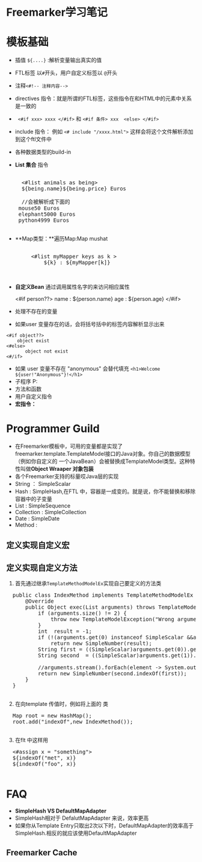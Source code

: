 # Freemarker学习笔记

# 模板基础

+ 插值 `${....}` :解析变量输出真实的值
+ FTL标签 以`#`开头，用户自定义标签以 `@`开头
+ 注释`<#!-- 注释内容-->`
+ directives 指令：就是所谓的FTL标签，这些指令在和HTML中的元素中关系是一致的
 + ` <#if xxx> xxxx </#if>` 和 `<#if 条件> xxx  <else> </#if>`
 + include 指令： 例如 `<# include "/xxxx.html">` 这样会将这个文件解析添加到这个ftl文件中
+ 各种数据类型的build-in
 + **List 集合** 指令 
    <pre> 
     <#list animals as being>
     <tr><td>${being.name}<td>${being.price} Euros
     </#list> 
     //会被解析成下面的
    <tr><td>mouse<td>50 Euros
    <tr><td>elephant<td>5000 Euros
    <tr><td>python<td>4999 Euros
       </pre>
 + **Map类型：**遍历Map:Map mushat
    <pre> 
    	<#list myMapper keys as k >
    		${k} : ${myMapper[k]}
    	</ #list>
     </pre>


 + **自定义Bean**  通过调用属性名字的来访问相应属性



	<#if person??>
	   name : ${person.name} 
	   age  : ${person.age}
	</#if>

+ 处理不存在的变量 
 + 如果user 变量存在的话，会将括号括中的标签内容解析显示出来

```
<#if object??> 
	object exist
<#else>
       object not exist
<#/if>		
```


 + 如果 user 变量不存在 "anonymous" 会替代填充 `<h1>Welcome ${user!"Anonymous"}!</h1>`
+ 子程序 P:
 + 方法和函数
+ 用户自定义指令
 + **宏指令：**


# Programmer Guild

+ 在Freemarker模板中，可用的变量都是实现了freemarker.template.TemplateModel接口的Java对象。你自己的数据模型（例如你自定义的 一个JavaBean）会被替换成TemplateModel类型。这种特性叫做**Object Wraaper 对象包装**
+ 各个Freemarker支持的标量哎Java层的实现 
 + String ： SimpleScalar
 + Hash : SimpleHash,在FTL 中，容器是一成变的。就是说，你不能替换和移除容器中的子变量
 + List : SimpleSequence 
 + Collection : SimpleCollection
 + Date : SimpleDate
 + Method : 

## 定义实现自定义宏



## 定义实现自定义方法

1. 首先通过继承`TemplateMethodModelEx`实现自己要定义的方法类
  <pre>
  public class IndexMethod implements TemplateMethodModelEx {
      @Override
      public Object exec(List arguments) throws TemplateModelException {
          if (arguments.size() != 2) {
              throw new TemplateModelException("Wrong arguments");
          }
          int  result = -1;
          if (!(arguments.get(0) instanceof SimpleScalar &&arguments.get(1) instanceof SimpleScalar))
              return new SimpleNumber(result);
          String first = ((SimpleScalar)arguments.get(0)).getAsString();
          String second  = ((SimpleScalar)arguments.get(1)).getAsString();
      
          //arguments.stream().forEach(element -> System.out.println(element));
          return new SimpleNumber(second.indexOf(first));
      }
  }
  </pre>
2. 在向template 传值时，例如将上面的 类
  <pre>
  Map root = new HashMap();
  root.add("indexOf",new IndexMethod());
  </pre>
3. 在flt 中这样用
  <pre>
  <#assign x = "something">
  ${indexOf("met", x)}
  ${indexOf("foo", x)}
  </pre>

# FAQ

+ **SimpleHash VS DefaultMapAdapter**
 + SimpleHash相对于 DefalutMapAdapter 来说，效率更高
 + 如果你从Template Entry只取出2次以下时，DefaultMapAdapter的效率高于SimpleHash.相反的就应该使用DefaultMapAdapter 

## Freemarker Cache